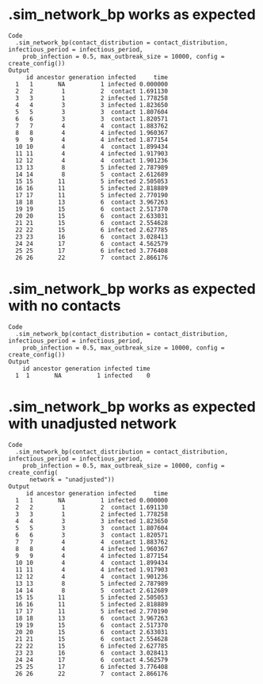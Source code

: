 # .sim_network_bp works as expected

    Code
      .sim_network_bp(contact_distribution = contact_distribution, infectious_period = infectious_period,
        prob_infection = 0.5, max_outbreak_size = 10000, config = create_config())
    Output
         id ancestor generation infected     time
      1   1       NA          1 infected 0.000000
      2   2        1          2  contact 1.691130
      3   3        1          2 infected 1.778258
      4   4        3          3 infected 1.823650
      5   5        3          3  contact 1.807604
      6   6        3          3  contact 1.820571
      7   7        4          4  contact 1.883762
      8   8        4          4 infected 1.960367
      9   9        4          4 infected 1.877154
      10 10        4          4  contact 1.899434
      11 11        4          4 infected 1.917903
      12 12        4          4  contact 1.901236
      13 13        8          5 infected 2.787989
      14 14        8          5  contact 2.612689
      15 15       11          5 infected 2.505053
      16 16       11          5 infected 2.818889
      17 17       11          5 infected 2.770190
      18 18       13          6  contact 3.967263
      19 19       15          6  contact 2.517370
      20 20       15          6  contact 2.633031
      21 21       15          6  contact 2.554628
      22 22       15          6 infected 2.627785
      23 23       16          6  contact 3.028413
      24 24       17          6  contact 4.562579
      25 25       17          6 infected 3.776408
      26 26       22          7  contact 2.866176

# .sim_network_bp works as expected with no contacts

    Code
      .sim_network_bp(contact_distribution = contact_distribution, infectious_period = infectious_period,
        prob_infection = 0.5, max_outbreak_size = 10000, config = create_config())
    Output
        id ancestor generation infected time
      1  1       NA          1 infected    0

# .sim_network_bp works as expected with unadjusted network

    Code
      .sim_network_bp(contact_distribution = contact_distribution, infectious_period = infectious_period,
        prob_infection = 0.5, max_outbreak_size = 10000, config = create_config(
          network = "unadjusted"))
    Output
         id ancestor generation infected     time
      1   1       NA          1 infected 0.000000
      2   2        1          2  contact 1.691130
      3   3        1          2 infected 1.778258
      4   4        3          3 infected 1.823650
      5   5        3          3  contact 1.807604
      6   6        3          3  contact 1.820571
      7   7        4          4  contact 1.883762
      8   8        4          4 infected 1.960367
      9   9        4          4 infected 1.877154
      10 10        4          4  contact 1.899434
      11 11        4          4 infected 1.917903
      12 12        4          4  contact 1.901236
      13 13        8          5 infected 2.787989
      14 14        8          5  contact 2.612689
      15 15       11          5 infected 2.505053
      16 16       11          5 infected 2.818889
      17 17       11          5 infected 2.770190
      18 18       13          6  contact 3.967263
      19 19       15          6  contact 2.517370
      20 20       15          6  contact 2.633031
      21 21       15          6  contact 2.554628
      22 22       15          6 infected 2.627785
      23 23       16          6  contact 3.028413
      24 24       17          6  contact 4.562579
      25 25       17          6 infected 3.776408
      26 26       22          7  contact 2.866176


